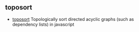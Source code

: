 ## toposort

- [toposort](https://github.com/marcelklehr/toposort) Topologically sort directed acyclic graphs (such as dependency lists) in javascript